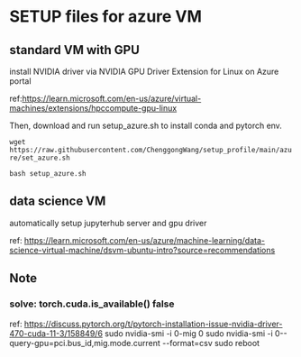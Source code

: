 # SETUP files for azure VM

## standard VM with GPU

install NVIDIA driver via NVIDIA GPU Driver Extension for Linux on Azure portal

ref:https://learn.microsoft.com/en-us/azure/virtual-machines/extensions/hpccompute-gpu-linux

Then, download and run setup_azure.sh to install conda and pytorch env.

`wget https://raw.githubusercontent.com/ChenggongWang/setup_profile/main/azure/set_azure.sh`

`bash setup_azure.sh`

## data science VM

automatically setup jupyterhub server and gpu driver

ref: https://learn.microsoft.com/en-us/azure/machine-learning/data-science-virtual-machine/dsvm-ubuntu-intro?source=recommendations


## Note
### solve: torch.cuda.is_available() false
ref: https://discuss.pytorch.org/t/pytorch-installation-issue-nvidia-driver-470-cuda-11-3/158849/6
sudo nvidia-smi -i 0-mig 0
sudo nvidia-smi -i 0--query-gpu=pci.bus_id,mig.mode.current --format=csv
sudo reboot
